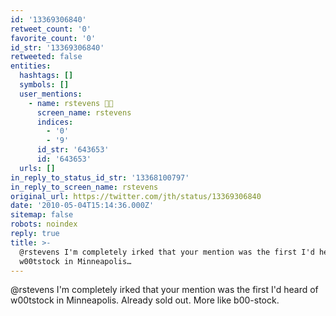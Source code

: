 ```yaml
---
id: '13369306840'
retweet_count: '0'
favorite_count: '0'
id_str: '13369306840'
retweeted: false
entities:
  hashtags: []
  symbols: []
  user_mentions:
    - name: rstevens 🐳💨
      screen_name: rstevens
      indices:
        - '0'
        - '9'
      id_str: '643653'
      id: '643653'
  urls: []
in_reply_to_status_id_str: '13368100797'
in_reply_to_screen_name: rstevens
original_url: https://twitter.com/jth/status/13369306840
date: '2010-05-04T15:14:36.000Z'
sitemap: false
robots: noindex
reply: true
title: >-
  @rstevens I'm completely irked that your mention was the first I'd heard of
  w00tstock in Minneapolis…
---
```


@rstevens I'm completely irked that your mention was the first I'd heard of w00tstock in Minneapolis. Already sold out. More like b00-stock.